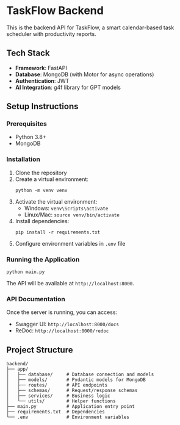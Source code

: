 # TaskFlow Backend

This is the backend API for TaskFlow, a smart calendar-based task scheduler with productivity reports.

## Tech Stack

- **Framework**: FastAPI
- **Database**: MongoDB (with Motor for async operations)
- **Authentication**: JWT
- **AI Integration**: g4f library for GPT models

## Setup Instructions

### Prerequisites

- Python 3.8+
- MongoDB

### Installation

1. Clone the repository
2. Create a virtual environment:
   ```
   python -m venv venv
   ```
3. Activate the virtual environment:
   - Windows: `venv\Scripts\activate`
   - Linux/Mac: `source venv/bin/activate`
4. Install dependencies:
   ```
   pip install -r requirements.txt
   ```
5. Configure environment variables in `.env` file

### Running the Application

```
python main.py
```

The API will be available at `http://localhost:8000`.

### API Documentation

Once the server is running, you can access:
- Swagger UI: `http://localhost:8000/docs`
- ReDoc: `http://localhost:8000/redoc`

## Project Structure

```
backend/
├── app/
│   ├── database/     # Database connection and models
│   ├── models/       # Pydantic models for MongoDB
│   ├── routes/       # API endpoints
│   ├── schemas/      # Request/response schemas
│   ├── services/     # Business logic
│   └── utils/        # Helper functions
├── main.py           # Application entry point
├── requirements.txt  # Dependencies
└── .env              # Environment variables
```

